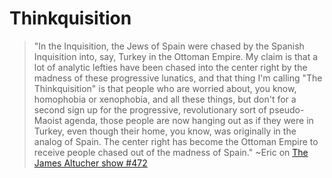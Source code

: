 # Thinkquisition

> "In the Inquisition, the Jews of Spain were chased by the Spanish Inquisition into, say, Turkey in the Ottoman Empire. My claim is that a lot of analytic lefties have been chased into the center right by the madness of these progressive lunatics, and that thing I'm calling "The Thinkquisition" is that people who are worried about, you know, homophobia or xenophobia, and all these things, but don't for a second sign up for the progressive, revolutionary sort of pseudo-Maoist agenda, those people are now hanging out as if they were in Turkey, even though their home, you know, was originally in the analog of Spain. The center right has become the Ottoman Empire to receive people chased out of the madness of Spain."  ~Eric on [The James Altucher show #472](https://jamesaltucher.com/podcast/472-eric-weinstein/)
